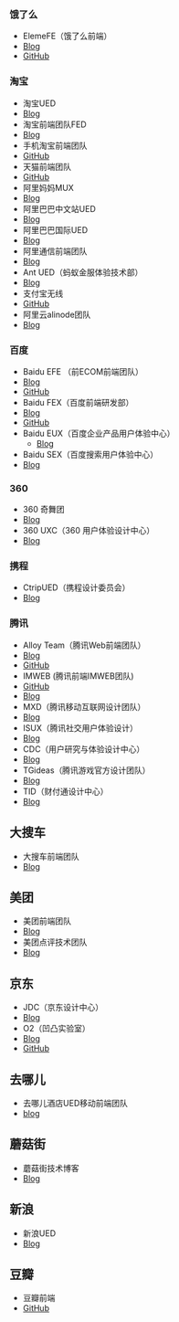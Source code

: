 ### 饿了么
- ElemeFE（饿了么前端）
 - [Blog](https://fe.ele.me/)
 - [GitHub](https://github.com/ElemeFE)

### 淘宝
- 淘宝UED
 - [Blog](http://ued.taobao.org/blog/)
- 淘宝前端团队FED
 - [Blog](http://taobaofed.org/)
- 手机淘宝前端团队
 - [GitHub](https://github.com/amfe/article/issues)
- 天猫前端团队
 - [GitHub](https://github.com/tmallfe/tmallfe.github.io/issues)
- 阿里妈妈MUX
 - [Blog](http://mux.alimama.com/)
- 阿里巴巴中文站UED
 - [Blog](http://www.aliued.cn/)
- 阿里巴巴国际UED
 - [Blog](http://www.aliued.com/)
- 阿里通信前端团队
 - [Blog](https://aliqin.github.io/)
- Ant UED（蚂蚁金服体验技术部）
 - [Blog](https://github.com/ant-ued/blog/issues)
- 支付宝无线
 - [GitHub](https://am-team.github.io/)
- 阿里云alinode团队
 - [Blog](http://alinode.aliyun.com/blog)

### 百度
- Baidu EFE （前ECOM前端团队）
 - [Blog](http://efe.baidu.com/)
 - [GitHub](https://github.com/ecomfe)
- Baidu FEX（百度前端研发部）
 - [Blog](http://fex.baidu.com/)
 - [GitHub](https://github.com/fex-team/)
- Baidu EUX（百度企业产品用户体验中心）
  - [Blog](http://eux.baidu.com/)
- Baidu SEX（百度搜索用户体验中心）
 - [Blog](http://sux.baidu.com/)

### 360
- 360 奇舞团
 - [Blog](http://www.75team.com/)
- 360 UXC（360 用户体验设计中心）
 - [Blog](http://uxc.360.cn/)

### 携程
- CtripUED（携程设计委员会）
 - [Blog](http://ued.ctrip.com/blog/)

### 腾讯
- Alloy Team（腾讯Web前端团队）
 - [Blog](http://www.alloyteam.com/)
 - [GitHub](https://github.com/alloyteam)
- IMWEB (腾讯前端IMWEB团队)
 - [GitHub](http://imweb.github.io/)
 - [Blog](http://imweb.io/)
- MXD（腾讯移动互联网设计团队）
 - [Blog](http://mxd.tencent.com/)
- ISUX（腾讯社交用户体验设计）
 - [Blog](https://isux.tencent.com/)
- CDC（用户研究与体验设计中心）
 - [Blog](http://cdc.tencent.com/)
- TGideas（腾讯游戏官方设计团队）
 - [Blog](http://tgideas.qq.com/)
- TID（财付通设计中心）
 - [Blog](http://tid.tenpay.com/)

## 大搜车
- 大搜车前端团队
 - [Blog](http://f2e.souche.com/blog/)

## 美团
- 美团前端团队
 - [Blog](http://fe.meituan.com/)
- 美团点评技术团队
 - [Blog](http://tech.meituan.com/)

## 京东
- JDC（京东设计中心）
 - [Blog](https://jdc.jd.com/)
- O2（凹凸实验室）
 - [Blog](http://aotu.io/)
 - [GitHub](https://github.com/o2team)

## 去哪儿
- 去哪儿酒店UED移动前端团队
 - [blog](http://ued.qunar.com/mobile/blog/)

## 蘑菇街
- 蘑菇街技术博客
 - [Blog](http://mogu.io/)

## 新浪
- 新浪UED
 - [Blog](http://ued.sina.com.cn/)

## 豆瓣
- 豆瓣前端
 - [GitHub](https://github.com/douban-f2e)
